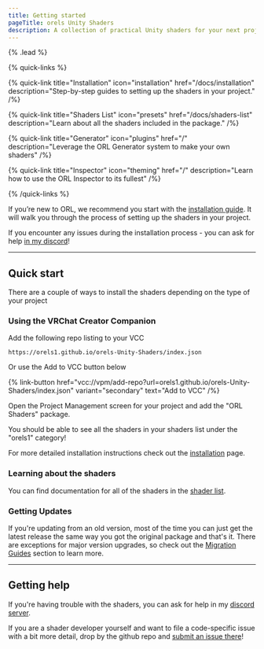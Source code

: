```yaml
---
title: Getting started
pageTitle: orels Unity Shaders
description: A collection of practical Unity shaders for your next project.
---
```


{% .lead %}

{% quick-links %}

{% quick-link title="Installation" icon="installation" href="/docs/installation" description="Step-by-step guides to setting up the shaders in your project." /%}

{% quick-link title="Shaders List" icon="presets" href="/docs/shaders-list" description="Learn about all the shaders included in the package." /%}

{% quick-link title="Generator" icon="plugins" href="/" description="Leverage the ORL Generator system to make your own shaders" /%}

{% quick-link title="Inspector" icon="theming" href="/" description="Learn how to use the ORL Inspector to its fullest" /%}

{% /quick-links %}

If you’re new to ORL, we recommend you start with the [installation guide](/docs/installation/). It will walk you through the process of setting up the shaders in your project.

If you encounter any issues during the installation process - you can ask for help [in my discord](https://discord.gg/orels1)!

---

## Quick start

There are a couple of ways to install the shaders depending on the type of your project

### Using the VRChat Creator Companion

Add the following repo listing to your VCC

```
https://orels1.github.io/orels-Unity-Shaders/index.json
```

Or use the Add to VCC button below

{% link-button href="vcc://vpm/add-repo?url=orels1.github.io/orels-Unity-Shaders/index.json" variant="secondary" text="Add to VCC" /%}

Open the Project Management screen for your project and add the "ORL Shaders" package.

You should be able to see all the shaders in your shaders list under the "orels1" category!

For more detailed installation instructions check out the [installation](/docs/installation/) page.

### Learning about the shaders

You can find documentation for all of the shaders in the [shader list](/shaders/).


### Getting Updates

If you're updating from an old version, most of the time you can just get the latest release the same way you got the original package and that's it. There are exceptions for major version upgrades, so check out the [Migration Guides](/docs/migration) section to learn more.

---

## Getting help

If you're having trouble with the shaders, you can ask for help in my [discord server](https://discord.gg/orels1).

If you are a shader developer yourself and want to file a code-specific issue with a bit more detail, drop by the github repo and [submit an issue there](https://github.com/orels1/orels-Unity-Shaders/issues/new)!

